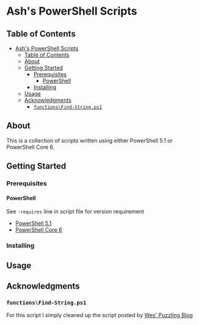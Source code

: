 # Ash's PowerShell Scripts

## Table of Contents

- [Ash's PowerShell Scripts](#ashs-powershell-scripts)
  - [Table of Contents](#table-of-contents)
  - [About](#about)
  - [Getting Started](#getting-started)
    - [Prerequisites](#prerequisites)
      - [PowerShell](#powershell)
    - [Installing](#installing)
  - [Usage <a name = "usage"></a>](#usage)
  - [Acknowledgments](#acknowledgments)
    - [`functions\Find-String.ps1`](#functionsfind-stringps1)

## About

This is a collection of scripts written using either PowerShell 5.1
or PowerShell Core 6.

## Getting Started

<!-- TODO -->

### Prerequisites

#### PowerShell

See `-requires` line in script file for version requirement

- [PowerShell 5.1][powershell5]
- [PowerShell Core 6][powershell6]

### Installing

<!-- TODO -->

## Usage <a name = "usage"></a>

<!-- TODO -->

## Acknowledgments

### `functions\Find-String.ps1`

For this script I simply cleaned up the script posted by
[Wes' Puzzling Blog][wes]

<!-- ** Link References ** -->
[powershell5]: https://docs.microsoft.com/en-us/powershell/scripting/install/installing-powershell-core-on-windows?view=powershell-5.1
[powershell6]: https://docs.microsoft.com/en-us/powershell/scripting/install/installing-powershell-core-on-windows?view=powershell-6
[wes]: https://weblogs.asp.net/whaggard/powershell-script-to-find-strings-and-highlight-them-in-the-output
